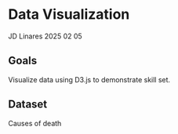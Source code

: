 # Data Visualization
JD Linares
2025 02 05

## Goals
Visualize data using D3.js to demonstrate skill set.

## Dataset
Causes of death



